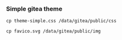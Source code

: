 ### Simple gitea theme

```shell
cp theme-simple.css /data/gitea/public/css

cp favico.svg /data/gitea/public/img
```
